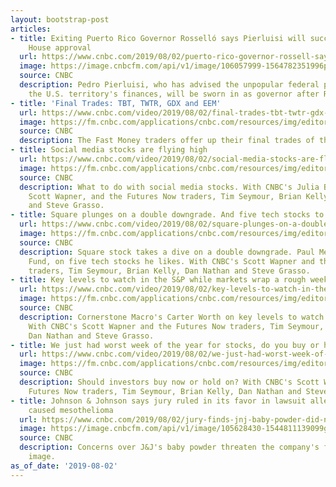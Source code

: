 ```yaml
---
layout: bootstrap-post
articles:
- title: Exiting Puerto Rico Governor Rosselló says Pierluisi will succeed him after
    House approval
  url: https://www.cnbc.com/2019/08/02/puerto-rico-governor-rossell-says-pierluisi-will-succeed-him.html
  image: https://image.cnbcfm.com/api/v1/image/106057999-1564782351996pr.jpg?v=1564782362
  source: CNBC
  description: Pedro Pierluisi, who has advised the unpopular federal panel overseeing
    the U.S. territory's finances, will be sworn in as governor after Rosselló's exit.
- title: 'Final Trades: TBT, TWTR, GDX and EEM'
  url: https://www.cnbc.com/video/2019/08/02/final-trades-tbt-twtr-gdx-and-eem.html
  image: https://fm.cnbc.com/applications/cnbc.com/resources/img/editorial/2019/08/02/106057994-15647819576ED3-FM-FINALTRADE-080219.600x400.jpg
  source: CNBC
  description: The Fast Money traders offer up their final trades of the week.
- title: Social media stocks are flying high
  url: https://www.cnbc.com/video/2019/08/02/social-media-stocks-are-flying-high.html
  image: https://fm.cnbc.com/applications/cnbc.com/resources/img/editorial/2019/08/02/106057992-15647818776ED3-FM-C-BLOCK-080219.600x400.jpg
  source: CNBC
  description: What to do with social media stocks. With CNBC's Julia Boorstin and
    Scott Wapner, and the Futures Now traders, Tim Seymour, Brian Kelly, Dan Nathan
    and Steve Grasso.
- title: Square plunges on a double downgrade. And five tech stocks to buy
  url: https://www.cnbc.com/video/2019/08/02/square-plunges-on-a-double-downgrade-and-five-tech-stocks-to-buy.html
  image: https://fm.cnbc.com/applications/cnbc.com/resources/img/editorial/2019/08/02/106057988-15647817216ED3-FM-B-BLOCK-080219.600x400.jpg
  source: CNBC
  description: Square stock takes a dive on a double downgrade. Paul Meeks, WIREX
    Fund, on five tech stocks he likes. With CNBC's Scott Wapner and the Futures Now
    traders, Tim Seymour, Brian Kelly, Dan Nathan and Steve Grasso.
- title: Key levels to watch in the S&P while markets wrap a rough week
  url: https://www.cnbc.com/video/2019/08/02/key-levels-to-watch-in-the-sp-while-markets-wrap-a-rough-week.html
  image: https://fm.cnbc.com/applications/cnbc.com/resources/img/editorial/2019/08/02/106057986-15647816276ED3-FM-A-BLOCK-2-080219.600x400.jpg
  source: CNBC
  description: Cornerstone Macro's Carter Worth on key levels to watch in the markets.
    With CNBC's Scott Wapner and the Futures Now traders, Tim Seymour, Brian Kelly,
    Dan Nathan and Steve Grasso.
- title: We just had worst week of the year for stocks, do you buy or hide out?
  url: https://www.cnbc.com/video/2019/08/02/we-just-had-worst-week-of-the-year-for-stocks-do-you-buy-or-hide-out.html
  image: https://fm.cnbc.com/applications/cnbc.com/resources/img/editorial/2019/08/02/106057981-15647815346ED-FM-A-BLOCK-080219.600x400.jpg
  source: CNBC
  description: Should investors buy now or hold on? With CNBC's Scott Wapner and the
    Futures Now traders, Tim Seymour, Brian Kelly, Dan Nathan and Steve Grasso.
- title: Johnson & Johnson says jury ruled in its favor in lawsuit alleging baby powder
    caused mesothelioma
  url: https://www.cnbc.com/2019/08/02/jury-finds-jnj-baby-powder-did-not-cause-mesothelioma-company.html
  image: https://image.cnbcfm.com/api/v1/image/105628430-1544811139099gettyimages-998013112.jpeg?v=1552560706
  source: CNBC
  description: Concerns over J&J's baby powder threaten the company's family-friendly
    image.
as_of_date: '2019-08-02'
---
```


